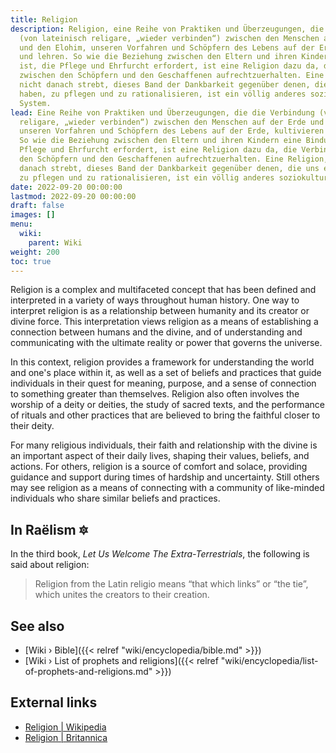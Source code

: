 ```yaml
---
title: Religion
description: Religion, eine Reihe von Praktiken und Überzeugungen, die die Verbindung
  (von lateinisch religare, „wieder verbinden“) zwischen den Menschen auf der Erde
  und den Elohim, unseren Vorfahren und Schöpfern des Lebens auf der Erde, kultivieren
  und lehren. So wie die Beziehung zwischen den Eltern und ihren Kindern eine Bindung
  ist, die Pflege und Ehrfurcht erfordert, ist eine Religion dazu da, die Verbindung
  zwischen den Schöpfern und den Geschaffenen aufrechtzuerhalten. Eine Religion, die
  nicht danach strebt, dieses Band der Dankbarkeit gegenüber denen, die uns erschaffen
  haben, zu pflegen und zu rationalisieren, ist ein völlig anderes soziokulturelles
  System.
lead: Eine Reihe von Praktiken und Überzeugungen, die die Verbindung (von lateinisch
  religare, „wieder verbinden“) zwischen den Menschen auf der Erde und den Elohim,
  unseren Vorfahren und Schöpfern des Lebens auf der Erde, kultivieren und lehren.
  So wie die Beziehung zwischen den Eltern und ihren Kindern eine Bindung ist, die
  Pflege und Ehrfurcht erfordert, ist eine Religion dazu da, die Verbindung zwischen
  den Schöpfern und den Geschaffenen aufrechtzuerhalten. Eine Religion, die nicht
  danach strebt, dieses Band der Dankbarkeit gegenüber denen, die uns erschaffen haben,
  zu pflegen und zu rationalisieren, ist ein völlig anderes soziokulturelles System.
date: 2022-09-20 00:00:00
lastmod: 2022-09-20 00:00:00
draft: false
images: []
menu:
  wiki:
    parent: Wiki
weight: 200
toc: true
---
```


Religion is a complex and multifaceted concept that has been defined and interpreted in a variety of ways throughout human history. One way to interpret religion is as a relationship between humanity and its creator or divine force. This interpretation views religion as a means of establishing a connection between humans and the divine, and of understanding and communicating with the ultimate reality or power that governs the universe.

In this context, religion provides a framework for understanding the world and one's place within it, as well as a set of beliefs and practices that guide individuals in their quest for meaning, purpose, and a sense of connection to something greater than themselves. Religion also often involves the worship of a deity or deities, the study of sacred texts, and the performance of rituals and other practices that are believed to bring the faithful closer to their deity.

For many religious individuals, their faith and relationship with the divine is an important aspect of their daily lives, shaping their values, beliefs, and actions. For others, religion is a source of comfort and solace, providing guidance and support during times of hardship and uncertainty. Still others may see religion as a means of connecting with a community of like-minded individuals who share similar beliefs and practices.

## In Raëlism 🔯

In the third book, _Let Us Welcome The Extra-Terrestrials_, the following is said about religion:

> Religion from the Latin religio means “that which links” or “the tie”, which unites the creators to their creation.

## See also

- [Wiki › Bible]({{< relref "wiki/encyclopedia/bible.md" >}})
- [Wiki › List of prophets and religions]({{< relref "wiki/encyclopedia/list-of-prophets-and-religions.md" >}})

## External links

- [Religion | Wikipedia](https://en.wikipedia.org/wiki/Religion)
- [Religion | Britannica](https://www.britannica.com/topic/religion)